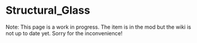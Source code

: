 # Structural_Glass

Note: This page is a work in progress. The item is in the mod but the wiki is not up to date yet. Sorry for the inconvenience!